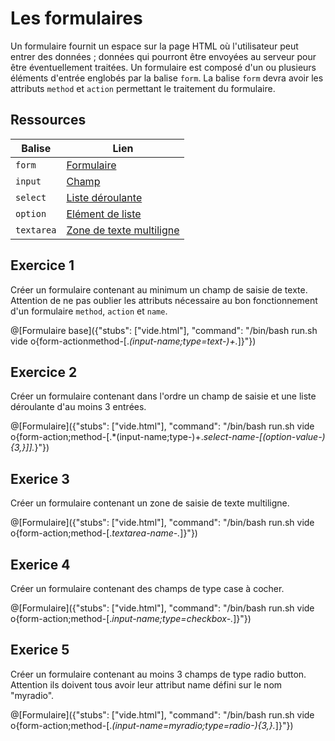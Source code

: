 # Les formulaires

Un formulaire fournit un espace sur la page HTML où l'utilisateur peut entrer des données ; données qui pourront être envoyées au serveur pour être éventuellement traitées. Un formulaire est composé d'un ou plusieurs éléments d'entrée englobés par la balise `form`. La balise `form` devra avoir les attributs `method` et `action` permettant le traitement du formulaire.

## Ressources

|Balise|Lien|
|------|----|
|`form`|[Formulaire](https://www.w3schools.com/tags/tag_form.asp)|
|`input`|[Champ](https://www.w3schools.com/tags/tag_input.asp)|
|`select`|[Liste déroulante](https://www.w3schools.com/tags/tag_select.asp)|
|`option`|[Elément de liste](https://www.w3schools.com/tags/tag_option.asp)|
|`textarea`|[Zone de texte multiligne](https://www.w3schools.com/tags/tag_option.asp)|

## Exercice 1

Créer un formulaire contenant au minimum un champ de saisie de texte. Attention de ne pas oublier les attributs nécessaire au bon fonctionnement d'un formulaire `method`, `action` et `name`.

@[Formulaire base]({"stubs": ["vide.html"], "command": "/bin/bash run.sh vide o{form-actionmethod-[.*(input-name;type=text-)+.*]}"})

## Exercice 2

Créer un formulaire contenant dans l'ordre un champ de saisie et une liste déroulante d'au moins 3 entrées.

@[Formulaire]({"stubs": ["vide.html"], "command": "/bin/bash run.sh vide o{form-action;method-[.*(input-name;type-)+.*select-name-[(option-value-){3,}]].*}"})

## Exerice 3

Créer un formulaire contenant un zone de saisie de texte multiligne.

@[Formulaire]({"stubs": ["vide.html"], "command": "/bin/bash run.sh vide o{form-action;method-[.*textarea-name-.*]}"})

## Exerice 4

Créer un formulaire contenant des champs de type case à cocher.

@[Formulaire]({"stubs": ["vide.html"], "command": "/bin/bash run.sh vide o{form-action;method-[.*input-name;type=checkbox-.*]}"})

## Exerice 5

Créer un formulaire contenant au moins 3 champs de type radio button. Attention ils doivent tous avoir leur attribut name défini sur le nom "myradio".

@[Formulaire]({"stubs": ["vide.html"], "command": "/bin/bash run.sh vide o{form-action;method-[.*(input-name=myradio;type=radio-){3,}.*]}"})